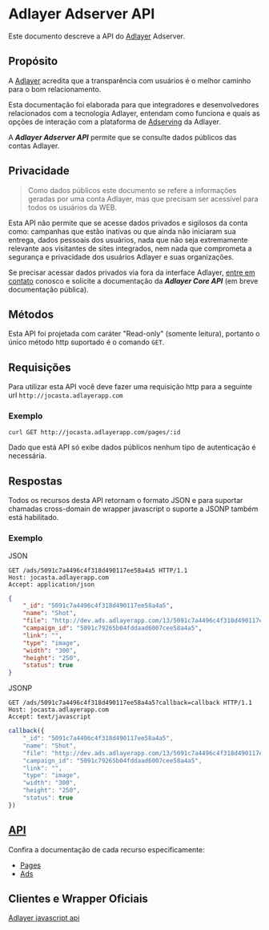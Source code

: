 # Adlayer Adserver API

Este documento descreve a API do [Adlayer](http://adlayer.com.br) Adserver.

## Propósito
A [Adlayer](http://adlayer.com.br) acredita que a transparência com usuários é o melhor caminho para o bom relacionamento.

Esta documentação foi elaborada para que integradores e desenvolvedores relacionados com a tecnologia Adlayer, entendam como funciona e quais as opções de interação com a plataforma de [Adserving](http://adlayer.com.br/ad-server) da Adlayer.

A ***Adlayer Adserver API*** permite que se consulte dados públicos das contas Adlayer.

## Privacidade
> Como dados públicos este documento se refere a informações geradas por uma conta Adlayer, mas que precisam ser acessível para todos os usuários da WEB.

Esta API não permite que se acesse dados privados e sigilosos da conta como: campanhas que estão inativas ou que ainda não iniciaram sua entrega, dados pessoais dos usuários, nada que não seja extremamente relevante aos visitantes de sites integrados, nem nada que comprometa a segurança e privacidade dos usuários Adlayer e suas organizações.

Se precisar acessar dados privados via fora da interface Adlayer, [entre em contato](mailto:contato@adlayer.org) conosco e solicite a documentação da ***Adlayer Core API*** (em breve documentação pública).

## Métodos
Esta API foi projetada com caráter "Read-only" (somente leitura), portanto o único método http suportado é o comando ```GET```.

## Requisições
Para utilizar esta API você deve fazer uma requisição http para a seguinte url ```http://jocasta.adlayerapp.com```
### Exemplo
```curl GET http://jocasta.adlayerapp.com/pages/:id```

Dado que está API só exibe dados públicos nenhum tipo de autenticação é necessária.

## Respostas
Todos os recursos desta API retornam o formato JSON e para suportar chamadas cross-domain de wrapper javascript o suporte a JSONP também está habilitado.
### Exemplo
JSON
```http
GET /ads/5091c7a4496c4f318d490117ee58a4a5 HTTP/1.1
Host: jocasta.adlayerapp.com
Accept: application/json
```

```json
{
	"_id": "5091c7a4496c4f318d490117ee58a4a5",
	"name": "Shot",
	"file": "http://dev.ads.adlayerapp.com/13/5091c7a4496c4f318d490117ee58a4a5.jpg",
	"campaign_id": "5091c79265b04fddaad6007cee58a4a5",
	"link": "",
	"type": "image",
	"width": "300",
	"height": "250",
	"status": true
}
```

JSONP
```http
GET /ads/5091c7a4496c4f318d490117ee58a4a5?callback=callback HTTP/1.1
Host: jocasta.adlayerapp.com
Accept: text/javascript
```

```javascript
callback({
	"_id": "5091c7a4496c4f318d490117ee58a4a5",
	"name": "Shot",
	"file": "http://dev.ads.adlayerapp.com/13/5091c7a4496c4f318d490117ee58a4a5.jpg",
	"campaign_id": "5091c79265b04fddaad6007cee58a4a5",
	"link": "",
	"type": "image",
	"width": "300",
	"height": "250",
	"status": true
})
```

## [API](https://github.com/adlayer/adserver-api-docs/tree/master/api)
Confira a documentação de cada recurso especificamente:
* [Pages](https://github.com/adlayer/adserver-api-docs/blob/master/api/pages.md)
* [Ads](https://github.com/adlayer/adserver-api-docs/blob/master/api/ads.md)

## Clientes e Wrapper Oficiais
[Adlayer javascript api](http://github.com/adlayer/javascript-api)